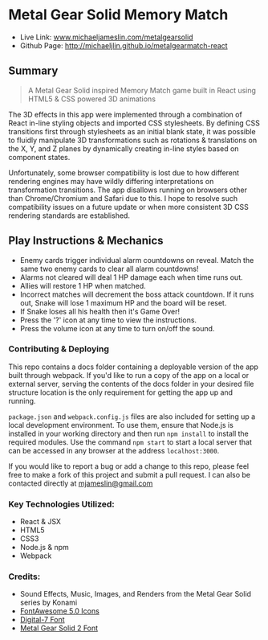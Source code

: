 # Metal Gear Solid Memory Match

- Live Link: www.michaeljameslin.com/metalgearsolid
- Github Page: http://michaeljlin.github.io/metalgearmatch-react

## Summary
> A Metal Gear Solid inspired Memory Match game built in React using HTML5 & CSS powered 3D animations

The 3D effects in this app were implemented through a combination of React in-line styling objects and imported CSS stylesheets. By defining CSS transitions first through stylesheets as an initial blank state, it was possible to fluidly manipulate 3D transformations such as rotations & translations on the X, Y, and Z planes by dynamically creating in-line styles based on component states.

Unfortunately, some browser compatibility is lost due to how different rendering engines may have wildly differing interpretations on transformation transitions. The app disallows running on browsers other than Chrome/Chromium and Safari due to this. I hope to resolve such compatibility issues on a future update or when more consistent 3D CSS rendering standards are established.

## Play Instructions & Mechanics
- Enemy cards trigger individual alarm countdowns on reveal. Match the same two enemy cards to clear all alarm countdowns!
- Alarms not cleared will deal 1 HP damage each when time runs out.
- Allies will restore 1 HP when matched.
- Incorrect matches will decrement the boss attack countdown. If it runs out, Snake will lose 1 maximum HP and the board will be reset.
- If Snake loses all his health then it's Game Over!
- Press the '?' icon at any time to view the instructions.
- Press the volume icon at any time to turn on/off the sound.

### Contributing & Deploying

This repo contains a docs folder containing a deployable version of the app built through webpack. If you'd like to run a copy of the app on a local or external server, serving the contents of the docs folder in your desired file structure location is the only requirement for getting the app up and running.

```package.json``` and ```webpack.config.js``` files are also included for setting up a local development environment. To use them, ensure that Node.js is installed in your working directory and then run ```npm install``` to install the required modules. Use the command ```npm start``` to start a local server that can be accessed in any browser at the address ```localhost:3000```.

If you would like to report a bug or add a change to this repo, please feel free to make a fork of this project and submit a pull request. I can also be contacted directly at mjameslin@gmail.com

### Key Technologies Utilized:
- React & JSX
- HTML5
- CSS3
- Node.js & npm
- Webpack

### Credits: 
- Sound Effects, Music, Images, and Renders from the Metal Gear Solid series by Konami
- [FontAwesome 5.0 Icons](https://github.com/FortAwesome/Font-Awesome)
- [Digital-7 Font](https://www.dafont.com/digital-7.font)
- [Metal Gear Solid 2 Font](https://fonts2u.com/metal-gear-solid-2.font)